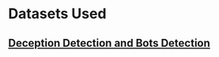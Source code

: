 # Datasets Used

## [Deception Detection and Bots Detection](https://www.dropbox.com/sh/avsn838hh5okve0/AABNZuXDIGyNjnlTPZUrZ-Gra?dl=0)

